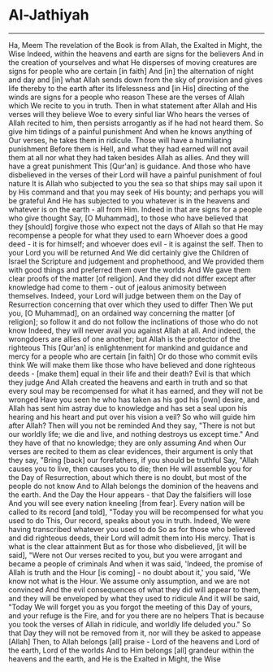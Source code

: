 # Al-Jathiyah
---
Ha, Meem
The revelation of the Book is from Allah, the Exalted in Might, the Wise
Indeed, within the heavens and earth are signs for the believers
And in the creation of yourselves and what He disperses of moving creatures are signs for people who are certain [in faith]
And [in] the alternation of night and day and [in] what Allah sends down from the sky of provision and gives life thereby to the earth after its lifelessness and [in His] directing of the winds are signs for a people who reason
These are the verses of Allah which We recite to you in truth. Then in what statement after Allah and His verses will they believe
Woe to every sinful liar
Who hears the verses of Allah recited to him, then persists arrogantly as if he had not heard them. So give him tidings of a painful punishment
And when he knows anything of Our verses, he takes them in ridicule. Those will have a humiliating punishment
Before them is Hell, and what they had earned will not avail them at all nor what they had taken besides Allah as allies. And they will have a great punishment
This [Qur'an] is guidance. And those who have disbelieved in the verses of their Lord will have a painful punishment of foul nature
It is Allah who subjected to you the sea so that ships may sail upon it by His command and that you may seek of His bounty; and perhaps you will be grateful
And He has subjected to you whatever is in the heavens and whatever is on the earth - all from Him. Indeed in that are signs for a people who give thought
Say, [O Muhammad], to those who have believed that they [should] forgive those who expect not the days of Allah so that He may recompense a people for what they used to earn
Whoever does a good deed - it is for himself; and whoever does evil - it is against the self. Then to your Lord you will be returned
And We did certainly give the Children of Israel the Scripture and judgement and prophethood, and We provided them with good things and preferred them over the worlds
And We gave them clear proofs of the matter [of religion]. And they did not differ except after knowledge had come to them - out of jealous animosity between themselves. Indeed, your Lord will judge between them on the Day of Resurrection concerning that over which they used to differ
Then We put you, [O Muhammad], on an ordained way concerning the matter [of religion]; so follow it and do not follow the inclinations of those who do not know
Indeed, they will never avail you against Allah at all. And indeed, the wrongdoers are allies of one another; but Allah is the protector of the righteous
This [Qur'an] is enlightenment for mankind and guidance and mercy for a people who are certain [in faith]
Or do those who commit evils think We will make them like those who have believed and done righteous deeds - [make them] equal in their life and their death? Evil is that which they judge
And Allah created the heavens and earth in truth and so that every soul may be recompensed for what it has earned, and they will not be wronged
Have you seen he who has taken as his god his [own] desire, and Allah has sent him astray due to knowledge and has set a seal upon his hearing and his heart and put over his vision a veil? So who will guide him after Allah? Then will you not be reminded
And they say, "There is not but our worldly life; we die and live, and nothing destroys us except time." And they have of that no knowledge; they are only assuming
And when Our verses are recited to them as clear evidences, their argument is only that they say, "Bring [back] our forefathers, if you should be truthful
Say, "Allah causes you to live, then causes you to die; then He will assemble you for the Day of Resurrection, about which there is no doubt, but most of the people do not know
And to Allah belongs the dominion of the heavens and the earth. And the Day the Hour appears - that Day the falsifiers will lose
And you will see every nation kneeling [from fear]. Every nation will be called to its record [and told], "Today you will be recompensed for what you used to do
This, Our record, speaks about you in truth. Indeed, We were having transcribed whatever you used to do
So as for those who believed and did righteous deeds, their Lord will admit them into His mercy. That is what is the clear attainment
But as for those who disbelieved, [it will be said], "Were not Our verses recited to you, but you were arrogant and became a people of criminals
And when it was said, 'Indeed, the promise of Allah is truth and the Hour [is coming] - no doubt about it,' you said, 'We know not what is the Hour. We assume only assumption, and we are not convinced
And the evil consequences of what they did will appear to them, and they will be enveloped by what they used to ridicule
And it will be said, "Today We will forget you as you forgot the meeting of this Day of yours, and your refuge is the Fire, and for you there are no helpers
That is because you took the verses of Allah in ridicule, and worldly life deluded you." So that Day they will not be removed from it, nor will they be asked to appease [Allah]
Then, to Allah belongs [all] praise - Lord of the heavens and Lord of the earth, Lord of the worlds
And to Him belongs [all] grandeur within the heavens and the earth, and He is the Exalted in Might, the Wise

